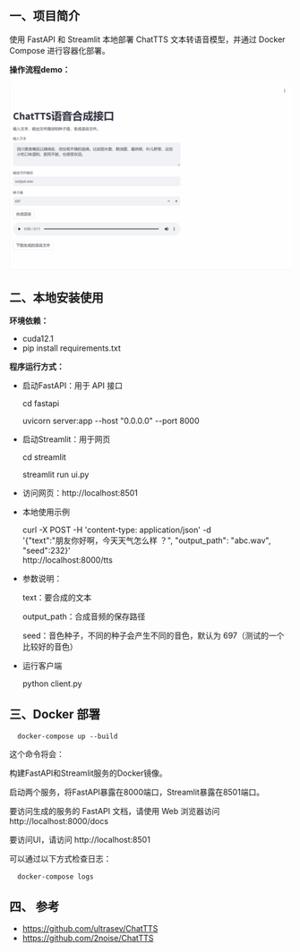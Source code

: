 ## **一、项目简介**
使用 FastAPI 和 Streamlit 本地部署 ChatTTS 文本转语音模型，并通过 Docker Compose 进行容器化部署。

**操作流程demo：**

![语音合成](data/动画.gif)

## **二、本地安装使用**

**环境依赖：**
 - cuda12.1   
 - pip install requirements.txt

**程序运行方式：**

 - 启动FastAPI：用于 API 接口
    
    cd fastapi
 
    uvicorn server:app --host "0.0.0.0" --port 8000
 - 启动Streamlit：用于网页
 
    cd streamlit
 
    streamlit run ui.py
 - 访问网页：http://localhost:8501   
 - 本地使用示例
      
   curl -X POST -H 'content-type: application/json' -d\
      '{"text":"朋友你好啊，今天天气怎么样 ？", "output_path": "abc.wav", "seed":232}' \
            http://localhost:8000/tts

 - 参数说明：
  
      text：要合成的文本

      output_path：合成音频的保存路径

      seed：音色种子，不同的种子会产生不同的音色，默认为 697（测试的一个比较好的音色）
    
 - 运行客户端

    python client.py

## **三、Docker 部署**

      docker-compose up --build
   
   这个命令将会：
   
   构建FastAPI和Streamlit服务的Docker镜像。
   
   启动两个服务，将FastAPI暴露在8000端口，Streamlit暴露在8501端口。

   要访问生成的服务的 FastAPI 文档，请使用 Web 浏览器访问 http://localhost:8000/docs

   要访问UI，请访问 http://localhost:8501

   可以通过以下方式检查日志：

      docker-compose logs

## **四、 参考**
 - https://github.com/ultrasev/ChatTTS
 - https://github.com/2noise/ChatTTS
